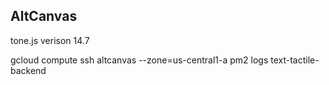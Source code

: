 ## AltCanvas

tone.js verison 14.7


gcloud compute ssh altcanvas --zone=us-central1-a
pm2 logs text-tactile-backend